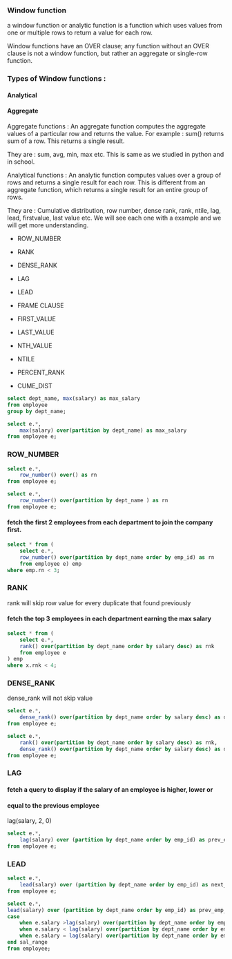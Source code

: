 ### Window function

a window function or analytic function is a function which uses values from one or multiple rows to return a value for each row. 

Window functions have an OVER clause; any function without an OVER clause is not a window function, but rather an aggregate or single-row function.

### Types of Window functions :
#### Analytical
#### Aggregate


Aggregate functions : An aggregate function computes the aggregate values of a particular row and returns the value. For example : sum() returns sum of a row. This returns a single result.

They are : sum, avg, min, max etc. This is same as we studied in python and in school.

Analytical functions : An analytic function computes values over a group of rows and returns a single result for each row. This is different from an aggregate function, which returns a single result for an entire group of rows.

They are : Cumulative distribution, row number, dense rank, rank, ntile, lag, lead, firstvalue, last value etc. We will see each one with a example and we will get more understanding.

- ROW_NUMBER
- RANK
- DENSE_RANK
- LAG
- LEAD

- FRAME CLAUSE
- FIRST_VALUE
- LAST_VALUE
- NTH_VALUE
- NTILE
- PERCENT_RANK
- CUME_DIST


```sql
select dept_name, max(salary) as max_salary
from employee
group by dept_name;
```


```sql
select e.*,
    max(salary) over(partition by dept_name) as max_salary
from employee e;
```

### ROW_NUMBER


```sql
select e.*,
    row_number() over() as rn
from employee e; 
```


```sql
select e.*,
    row_number() over(partition by dept_name ) as rn
from employee e; 
```

#### fetch the first 2 employees from each department to join the company first.


```sql
select * from (
    select e.*,
    row_number() over(partition by dept_name order by emp_id) as rn
    from employee e) emp
where emp.rn < 3;
```

### RANK

rank will skip row value for every duplicate that found previously

#### fetch the top 3 employees in each department earning the max salary


```sql
select * from (
    select e.*,
    rank() over(partition by dept_name order by salary desc) as rnk
    from employee e
) emp
where x.rnk < 4;
```

### DENSE_RANK

dense_rank will not skip value


```sql
select e.*,
    dense_rank() over(partition by dept_name order by salary desc) as dense_rnk
from employee e;
```


```sql
select e.*,
    rank() over(partition by dept_name order by salary desc) as rnk,
    dense_rank() over(partition by dept_name order by salary desc) as dense_rnk
from employee e;
```

### LAG

#### fetch a query to display if the salary of an employee is higher, lower or
#### equal to the previous employee

lag(salary, 2, 0)


```sql
select e.*,
    lag(salary) over (partition by dept_name order by emp_id) as prev_emp_salary
from employee e;
```

### LEAD


```sql
select e.*,
    lead(salary) over (partition by dept_name order by emp_id) as next_emp_salary
from employee e;
```


```sql
select e.*,
lead(salary) over (partition by dept_name order by emp_id) as prev_emp_salary
case  
    when e.salary >lag(salary) over(partition by dept_name order by emp_id) then 'Higher than previous employee'
    when e.salary < lag(salary) over(partition by dept_name order by emp_id) then 'Lower than previous employee'
    when e.salary = lag(salary) over(partition by dept_name order by emp_id) then 'Same as than previous employee'
end sal_range
from employee;
```